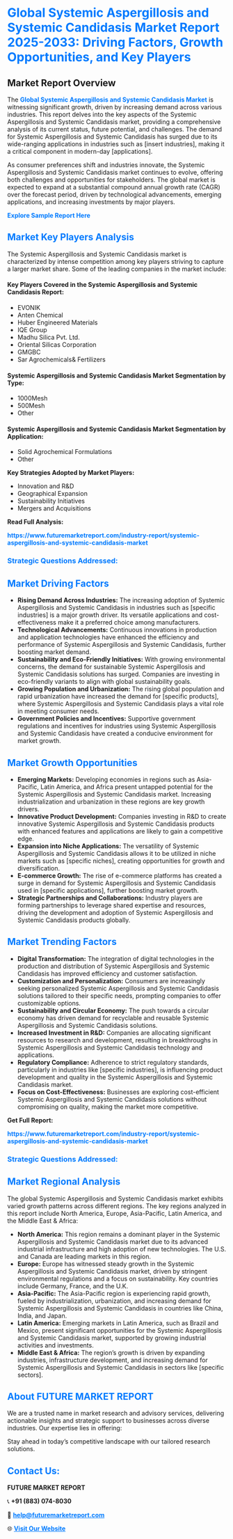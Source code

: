 <h1 style="color: #007BFF;">Global Systemic Aspergillosis and Systemic Candidasis Market Report 2025-2033: Driving Factors, Growth Opportunities, and Key Players</h1>

<section id="overview">
<h2>Market Report Overview</h2>
<p>The <a href="https://www.futuremarketreport.com/industry-report/systemic-aspergillosis-and-systemic-candidasis-market" style="color: #007BFF; text-decoration: none;"><strong>Global Systemic Aspergillosis and Systemic Candidasis Market</strong></a> is witnessing significant growth, driven by increasing demand across various industries. This report delves into the key aspects of the Systemic Aspergillosis and Systemic Candidasis market, providing a comprehensive analysis of its current status, future potential, and challenges. The demand for Systemic Aspergillosis and Systemic Candidasis has surged due to its wide-ranging applications in industries such as [insert industries], making it a critical component in modern-day [applications].</p>
<p>As consumer preferences shift and industries innovate, the Systemic Aspergillosis and Systemic Candidasis market continues to evolve, offering both challenges and opportunities for stakeholders. The global market is expected to expand at a substantial compound annual growth rate (CAGR) over the forecast period, driven by technological advancements, emerging applications, and increasing investments by major players.</p>
</section>

<section id="overview">
<p><a href="https://www.futuremarketreport.com/request-sample/reportId=35102" style="color: #007BFF; text-decoration: none;"><strong>Explore Sample Report Here</strong></a></p>
</section>

<section id="key-players">
<h2 style="color: #007BFF;">Market Key Players Analysis</h2>
<p>The Systemic Aspergillosis and Systemic Candidasis market is characterized by intense competition among key players striving to capture a larger market share. Some of the leading companies in the market include:</p>
<h4>Key Players Covered in the Systemic Aspergillosis and Systemic Candidasis Report:</h4>
<ul><li>EVONIK</li><li>Anten Chemical</li><li>Huber Engineered Materials</li><li>IQE Group</li><li>Madhu Silica Pvt. Ltd.</li><li>Oriental Silicas Corporation</li><li>GMGBC</li><li>Sar Agrochemicals&amp; Fertilizers</li></ul>
<h4>Systemic Aspergillosis and Systemic Candidasis Market Segmentation by Type:</h4>
<ul><li>1000Mesh</li><li>500Mesh</li><li>Other</li></ul>

<h4>Systemic Aspergillosis and Systemic Candidasis Market Segmentation by Application:</h4>
<ul><li>Solid Agrochemical Formulations</li><li>Other</li></ul>
<p><strong>Key Strategies Adopted by Market Players:</strong></p>
<ul>
<li>Innovation and R&D</li>
<li>Geographical Expansion</li>
<li>Sustainability Initiatives</li>
<li>Mergers and Acquisitions</li>
</ul>
</section>

<section>
<p><strong>Read Full Analysis: </strong></p><a href="https://www.futuremarketreport.com/industry-report/systemic-aspergillosis-and-systemic-candidasis-market" style="color: #007BFF; text-decoration: none;"><strong>https://www.futuremarketreport.com/industry-report/systemic-aspergillosis-and-systemic-candidasis-market</strong></a>
<h3 style="color: #007BFF;">Strategic Questions Addressed:</h3>
</section>

<section id="driving-factors">
<h2 style="color: #007BFF;">Market Driving Factors</h2>
<ul>
<li><strong>Rising Demand Across Industries:</strong> The increasing adoption of Systemic Aspergillosis and Systemic Candidasis in industries such as [specific industries] is a major growth driver. Its versatile applications and cost-effectiveness make it a preferred choice among manufacturers.</li>
<li><strong>Technological Advancements:</strong> Continuous innovations in production and application technologies have enhanced the efficiency and performance of Systemic Aspergillosis and Systemic Candidasis, further boosting market demand.</li>
<li><strong>Sustainability and Eco-Friendly Initiatives:</strong> With growing environmental concerns, the demand for sustainable Systemic Aspergillosis and Systemic Candidasis solutions has surged. Companies are investing in eco-friendly variants to align with global sustainability goals.</li>
<li><strong>Growing Population and Urbanization:</strong> The rising global population and rapid urbanization have increased the demand for [specific products], where Systemic Aspergillosis and Systemic Candidasis plays a vital role in meeting consumer needs.</li>
<li><strong>Government Policies and Incentives:</strong> Supportive government regulations and incentives for industries using Systemic Aspergillosis and Systemic Candidasis have created a conducive environment for market growth.</li>
</ul>
</section>

<section id="growth-opportunities">
<h2 style="color: #007BFF;">Market Growth Opportunities</h2>
<ul>
<li><strong>Emerging Markets:</strong> Developing economies in regions such as Asia-Pacific, Latin America, and Africa present untapped potential for the Systemic Aspergillosis and Systemic Candidasis market. Increasing industrialization and urbanization in these regions are key growth drivers.</li>
<li><strong>Innovative Product Development:</strong> Companies investing in R&D to create innovative Systemic Aspergillosis and Systemic Candidasis products with enhanced features and applications are likely to gain a competitive edge.</li>
<li><strong>Expansion into Niche Applications:</strong> The versatility of Systemic Aspergillosis and Systemic Candidasis allows it to be utilized in niche markets such as [specific niches], creating opportunities for growth and diversification.</li>
<li><strong>E-commerce Growth:</strong> The rise of e-commerce platforms has created a surge in demand for Systemic Aspergillosis and Systemic Candidasis used in [specific applications], further boosting market growth.</li>
<li><strong>Strategic Partnerships and Collaborations:</strong> Industry players are forming partnerships to leverage shared expertise and resources, driving the development and adoption of Systemic Aspergillosis and Systemic Candidasis products globally.</li>
</ul>
</section>

<section id="trending-factors">
<h2 style="color: #007BFF;">Market Trending Factors</h2>
<ul>
<li><strong>Digital Transformation:</strong> The integration of digital technologies in the production and distribution of Systemic Aspergillosis and Systemic Candidasis has improved efficiency and customer satisfaction.</li>
<li><strong>Customization and Personalization:</strong> Consumers are increasingly seeking personalized Systemic Aspergillosis and Systemic Candidasis solutions tailored to their specific needs, prompting companies to offer customizable options.</li>
<li><strong>Sustainability and Circular Economy:</strong> The push towards a circular economy has driven demand for recyclable and reusable Systemic Aspergillosis and Systemic Candidasis solutions.</li>
<li><strong>Increased Investment in R&D:</strong> Companies are allocating significant resources to research and development, resulting in breakthroughs in Systemic Aspergillosis and Systemic Candidasis technology and applications.</li>
<li><strong>Regulatory Compliance:</strong> Adherence to strict regulatory standards, particularly in industries like [specific industries], is influencing product development and quality in the Systemic Aspergillosis and Systemic Candidasis market.</li>
<li><strong>Focus on Cost-Effectiveness:</strong> Businesses are exploring cost-efficient Systemic Aspergillosis and Systemic Candidasis solutions without compromising on quality, making the market more competitive.</li>
</ul>
</section>

<section>
<p><strong>Get Full Report: </strong></p><a href="https://www.futuremarketreport.com/industry-report/systemic-aspergillosis-and-systemic-candidasis-market" style="color: #007BFF; text-decoration: none;"><strong>https://www.futuremarketreport.com/industry-report/systemic-aspergillosis-and-systemic-candidasis-market</strong></a>
<h3 style="color: #007BFF;">Strategic Questions Addressed:</h3>
</section>


<section id="regional-analysis">
<h2 style="color: #007BFF;">Market Regional Analysis</h2>
<p>The global Systemic Aspergillosis and Systemic Candidasis market exhibits varied growth patterns across different regions. The key regions analyzed in this report include North America, Europe, Asia-Pacific, Latin America, and the Middle East & Africa:</p>
<ul>
<li><strong>North America:</strong> This region remains a dominant player in the Systemic Aspergillosis and Systemic Candidasis market due to its advanced industrial infrastructure and high adoption of new technologies. The U.S. and Canada are leading markets in this region.</li>
<li><strong>Europe:</strong> Europe has witnessed steady growth in the Systemic Aspergillosis and Systemic Candidasis market, driven by stringent environmental regulations and a focus on sustainability. Key countries include Germany, France, and the U.K.</li>
<li><strong>Asia-Pacific:</strong> The Asia-Pacific region is experiencing rapid growth, fueled by industrialization, urbanization, and increasing demand for Systemic Aspergillosis and Systemic Candidasis in countries like China, India, and Japan.</li>
<li><strong>Latin America:</strong> Emerging markets in Latin America, such as Brazil and Mexico, present significant opportunities for the Systemic Aspergillosis and Systemic Candidasis market, supported by growing industrial activities and investments.</li>
<li><strong>Middle East & Africa:</strong> The region’s growth is driven by expanding industries, infrastructure development, and increasing demand for Systemic Aspergillosis and Systemic Candidasis in sectors like [specific sectors].</li>
</ul>
</section>

<footer>
<h2 style="color: #007BFF;">About FUTURE MARKET REPORT</h2>
<p>We are a trusted name in market research and advisory services, delivering actionable insights and strategic support to businesses across diverse industries. Our expertise lies in offering:</p>

<p>Stay ahead in today’s competitive landscape with our tailored research solutions.</p>

<h2 style="color: #007BFF;">Contact Us:</h2>
<p><strong>FUTURE MARKET REPORT</strong></p>
<p>📞 <strong>+91 (883) 074-8030</strong></p>
<p>📧 <strong><a href="mailto:help@futuremarketreport.com" style="color: #007BFF;">help@futuremarketreport.com</a></strong></p>
<p>🌐 <strong><a href="https://www.futuremarketreport.com/" style="color: #007BFF;">Visit Our Website</a></strong></p>
</footer>